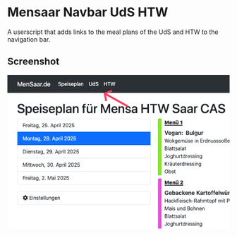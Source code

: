 # Mensaar Navbar UdS HTW

A userscript that adds links to the meal plans of the UdS and HTW to the navigation bar.

## Screenshot

![](../images/mnuh.png)

